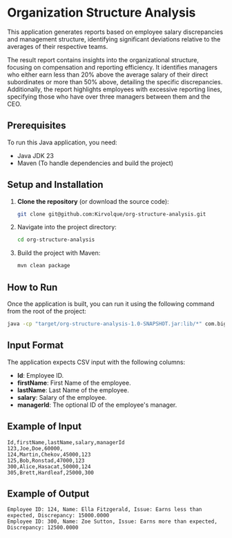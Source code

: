# Organization Structure Analysis
This application generates reports based on employee salary discrepancies and management structure, identifying significant deviations relative to the averages of their respective teams.

The result report contains insights into the organizational structure, focusing on compensation and reporting efficiency. 
It identifies managers who either earn less than 20% above the average salary of their direct subordinates 
or more than 50% above, detailing the specific discrepancies. 
Additionally, the report highlights employees with excessive reporting lines, specifying those who have over three managers between them and the CEO.

## Prerequisites

To run this Java application, you need:
- Java JDK 23
- Maven (To handle dependencies and build the project)

## Setup and Installation

1. **Clone the repository** (or download the source code):
   ```bash
   git clone git@github.com:Kirvolque/org-structure-analysis.git
   ```
2. Navigate into the project directory:
   ```bash
   cd org-structure-analysis
   ```
3. Build the project with Maven:
   ```bash
   mvn clean package
   ```

## How to Run
Once the application is built, you can run it using the following command from the root of the project:
   ```bash
   java -cp "target/org-structure-analysis-1.0-SNAPSHOT.jar:lib/*" com.bigcompany.app.Main src/main/resources/employees.csv
   ```

## Input Format
The application expects CSV input with the following columns:
* **Id**: Employee ID.
* **firstName**: First Name of the employee.
* **lastName**: Last Name of the employee.
* **salary**: Salary of the employee.
* **managerId**: The optional ID of the employee's manager.

## Example of Input
   ```plaitext
   Id,firstName,lastName,salary,managerId
   123,Joe,Doe,60000,
   124,Martin,Chekov,45000,123
   125,Bob,Ronstad,47000,123
   300,Alice,Hasacat,50000,124
   305,Brett,Hardleaf,25000,300
   ```

## Example of Output
   ```plaitext
   Employee ID: 124, Name: Ella Fitzgerald, Issue: Earns less than expected, Discrepancy: 15000.0000
   Employee ID: 300, Name: Zoe Sutton, Issue: Earns more than expected, Discrepancy: 12500.0000
   ```
